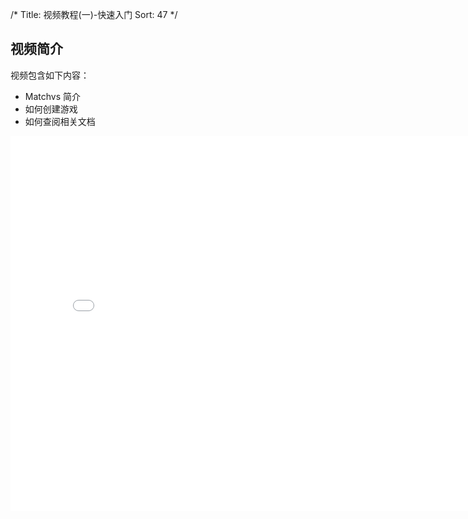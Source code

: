 /*
Title: 视频教程(一)-快速入门
Sort: 47
*/
## 视频简介

视频包含如下内容：

- Matchvs 简介
- 如何创建游戏
- 如何查阅相关文档

<div style="text-align: center">

  <iframe style="width: 800px;height: 600px;" src="//player.bilibili.com/player.html?aid=22031839&cid=36414700&page=1" scrolling="no" border="0" frameborder="no" framespacing="0" allowfullscreen="true"> </iframe>

</div>